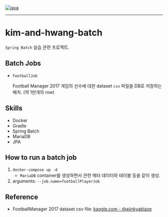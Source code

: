 [![java](https://img.shields.io/badge/Spring-6DB33F?style=for-the-badge&logo=spring&logoColor=white
)](https://spring.io/projects/spring-batch)

----

# kim-and-hwang-batch

`Spring Batch` 실습 관련 프로젝트.

## Batch Jobs

- `FootballJob`

  Football Manager 2017 게임의 선수에 대한 dataset `csv` 파일을 DB로 저장하는 배치. (약 1만개의 row)

## Skills

- Docker
- Gradle
- Spring Batch
- MariaDB
- JPA

## How to run a batch job

1. `docker-compose up -d`
   - `MariaDB` container를 생성하면서 관련 메타 데이터와 테이블 등을 같이 생성.
2. arguments: `--job.name=footballPlayerJob`

## Reference

- FootballManager 2017 dataset csv file: [kaggle.com - @ajinkyablaze](https://www.kaggle.com/ajinkyablaze/football-manager-data)
